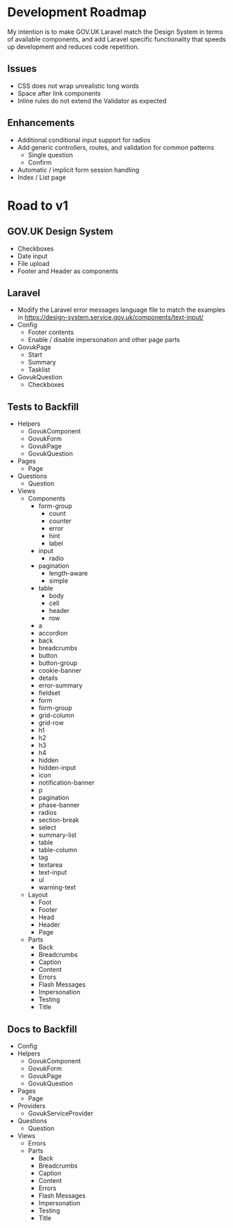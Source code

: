 # Development Roadmap

My intention is to make GOV.UK Laravel match the Design System in terms of available components, and add Laravel specific functionality that speeds up development and reduces code repetition.

## Issues

* CSS does not wrap unrealistic long words
* Space after link components
* Inline rules do not extend the Validator as expected

## Enhancements

* Additional conditional input support for radios
* Add generic controllers, routes, and validation for common patterns
    * Single question
    * Confirm
* Automatic / implicit form session handling
* Index / List page

# Road to v1

## GOV.UK Design System

* Checkboxes
* Date input
* File upload
* Footer and Header as components

## Laravel

* Modify the Laravel error messages language file to match the examples in https://design-system.service.gov.uk/components/text-input/
* Config
    * Footer contents
    * Enable / disable impersonation and other page parts
* GovukPage
    * Start
    * Summary
    * Tasklist
* GovukQuestion
    * Checkboxes 

## Tests to Backfill

* Helpers
    * GovukComponent
    * GovukForm
    * GovukPage
    * GovukQuestion
* Pages
    * Page
* Questions
    * Question
* Views
    * Components
        * form-group
            * count
            * counter
            * error
            * hint
            * label
        * input
            * radio
        * pagination
            * length-aware
            * simple
        * table
            * body
            * cell
            * header
            * row
        * a
        * accordion
        * back
        * breadcrumbs
        * button
        * button-group
        * cookie-banner
        * details
        * error-summary
        * fieldset
        * form
        * form-group
        * grid-column
        * grid-row
        * h1
        * h2
        * h3
        * h4
        * hidden
        * hidden-input
        * icon
        * notification-banner
        * p
        * pagination
        * phase-banner
        * radios
        * section-break
        * select
        * summary-list
        * table
        * table-column
        * tag
        * textarea
        * text-input
        * ul
        * warning-text
    * Layout
        * Foot
        * Footer
        * Head
        * Header
        * Page
    * Parts
        * Back
        * Breadcrumbs
        * Caption
        * Content
        * Errors
        * Flash Messages
        * Impersonation
        * Testing
        * Title

## Docs to Backfill

* Config
* Helpers
    * GovukComponent
    * GovukForm
    * GovukPage
    * GovukQuestion
* Pages
    * Page
* Providers
    * GovukServiceProvider
* Questions
    * Question
* Views
    * Errors
    * Parts
        * Back
        * Breadcrumbs
        * Caption
        * Content
        * Errors
        * Flash Messages
        * Impersonation
        * Testing
        * Title
    
